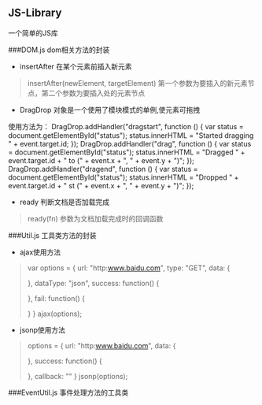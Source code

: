 ## JS-Library
一个简单的JS库

###DOM.js     dom相关方法的封装

* insertAfter 在某个元素前插入新元素

> insertAfter(newElement, targetElement) 第一个参数为要插入的新元素节点，第二个参数为要插入处的元素节点

* DragDrop 对象是一个使用了模块模式的单例,使元素可拖拽

使用方法为：
DragDrop.addHandler("dragstart", function () {
    var status = document.getElementById("status");
    status.innerHTML = "Started dragging " + event.target.id;
});
DragDrop.addHandler("drag", function () {
    var status = document.getElementById("status");
    status.innerHTML = "Dragged " + event.target.id + " to (" + event.x + ", " + event.y + ")";
});
DragDrop.addHandler("dragend", function () {
    var status = document.getElementById("status");
    status.innerHTML = "Dropped " + event.target.id + " st (" + event.x + ", " + event.y + ")";
});

* ready 判断文档是否加载完成

> ready(fn) 参数为文档加载完成时的回调函数

###Util.js   工具类方法的封装

* ajax使用方法

> var options = {
> 	url: "http:www.baidu.com",
>	type: "GET",
>	data: {
>
>	},
>	dataType: "json",
>	success: function() {
>
>	},
>	fail: function() {
>
>	}
> }
> ajax(options);

* jsonp使用方法

> options = {
>	url: "http:www.baidu.com",
>	data: {
>
>	},
>	success: function() {
>
>	},
>	callback: ""
> }
> jsonp(options);

###EventUtil.js 事件处理方法的工具类
